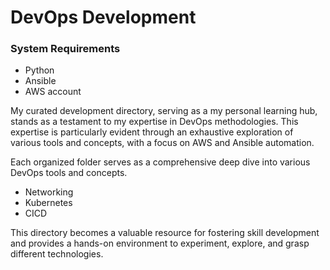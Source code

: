 # DevOps Development

### System Requirements

- Python
- Ansible
- AWS account

My curated development directory, serving as a my personal learning hub, stands as a testament to my expertise in DevOps methodologies. This expertise is particularly evident through an exhaustive exploration of various tools and concepts, with a focus on AWS and Ansible automation.

Each organized folder serves as a comprehensive deep dive into various DevOps tools and concepts.

- Networking
- Kubernetes
- CICD

This directory becomes a valuable resource for fostering skill development and provides a hands-on environment to experiment, explore, and grasp different technologies.



